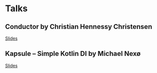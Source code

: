 # Talks

## Conductor by Christian Hennessy Christensen

[Slides](https://docs.google.com/presentation/d/1d29nf68O1TDXd8VJHpFAvPNDgKjSW0X4c7kHd0OaWQo/edit?usp=sharing)

## Kapsule – Simple Kotlin DI by Michael Nexø

[Slides](https://docs.google.com/presentation/d/13r203mMB9Rf5-0Ni9td6nKwj6cJE9A_qaQcv8gVP8jg/edit?usp=sharing)
